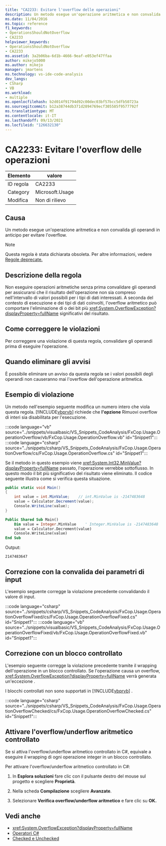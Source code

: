 ```yaml
---
title: "CA2233: Evitare l'overflow delle operazioni"
description: Un metodo esegue un'operazione aritmetica e non convalida gli operandi in anticipo per evitare l'overflow.
ms.date: 11/04/2016
ms.topic: reference
f1_keywords:
- OperationsShouldNotOverflow
- CA2233
helpviewer_keywords:
- OperationsShouldNotOverflow
- CA2233
ms.assetid: 3a2b06ba-6d1b-4666-9eaf-e053ef47ffaa
author: mikejo5000
ms.author: mikejo
manager: jmartens
ms.technology: vs-ide-code-analysis
dev_langs:
- CSharp
- VB
ms.workload:
- multiple
ms.openlocfilehash: b2d014f91794d92c00dec03bf57bcc5dfb50723a
ms.sourcegitcommit: b12a38744db371d2894769ecf305585f9577792f
ms.translationtype: MT
ms.contentlocale: it-IT
ms.lasthandoff: 09/13/2021
ms.locfileid: "126632130"
---
```

# <a name="ca2233-operations-should-not-overflow"></a>CA2233: Evitare l'overflow delle operazioni

|Elemento|valore|
|-|-|
|ID regola|CA2233|
|Category|Microsoft.Usage|
|Modifica|Non di rilievo|

## <a name="cause"></a>Causa
Un metodo esegue un'operazione aritmetica e non convalida gli operandi in anticipo per evitare l'overflow.

> [!NOTE]
> Questa regola è stata dichiarata obsoleta. Per altre informazioni, vedere [Regole deprecate.](fxcop-unported-deprecated-rules.md)

## <a name="rule-description"></a>Descrizione della regola

Non eseguire operazioni aritmetiche senza prima convalidare gli operandi per assicurarsi che il risultato dell'operazione non sia compreso nell'intervallo di valori possibili per i tipi di dati interessati. A seconda del contesto di esecuzione e dei tipi di dati coinvolti, l'overflow aritmetico può comportare l'eliminazione di o dei bit più <xref:System.OverflowException?displayProperty=fullName> significativi del risultato.

## <a name="how-to-fix-violations"></a>Come correggere le violazioni

Per correggere una violazione di questa regola, convalidare gli operandi prima di eseguire l'operazione.

## <a name="when-to-suppress-warnings"></a>Quando eliminare gli avvisi

È possibile eliminare un avviso da questa regola se i valori possibili degli operandi non causeranno mai l'overflow dell'operazione aritmetica.

## <a name="example-of-a-violation"></a>Esempio di violazione

Un metodo nell'esempio seguente modifica un numero intero che viola questa regola. [!INCLUDE[vbprvb](../code-quality/includes/vbprvb_md.md)] richiede che **l'opzione** Rimuovi overflow di interi sia disabilitata per l'esecuzione.

:::code language="vb" source="../snippets/visualbasic/VS_Snippets_CodeAnalysis/FxCop.Usage.OperationOverflow/vb/FxCop.Usage.OperationOverflow.vb" id="Snippet1":::
:::code language="csharp" source="../snippets/csharp/VS_Snippets_CodeAnalysis/FxCop.Usage.OperationOverflow/cs/FxCop.Usage.OperationOverflow.cs" id="Snippet1":::

Se il metodo in questo esempio viene <xref:System.Int32.MinValue?displayProperty=fullName> passato, l'operazione verrebbe sottoflusso. In questo modo il bit più significativo del risultato viene eliminato. Il codice seguente illustra come si verifica questa situazione.

```csharp
public static void Main()
{
    int value = int.MinValue;    // int.MinValue is -2147483648
    value = Calculator.Decrement(value);
    Console.WriteLine(value);
}
```

```vb
Public Shared Sub Main()
    Dim value = Integer.MinValue    ' Integer.MinValue is -2147483648
    value = Calculator.Decrement(value)
    Console.WriteLine(value)
End Sub
```

Output:

```text
2147483647
```

## <a name="fix-with-input-parameter-validation"></a>Correzione con la convalida dei parametri di input

L'esempio seguente corregge la violazione precedente convalidando il valore di input.

:::code language="csharp" source="../snippets/csharp/VS_Snippets_CodeAnalysis/FxCop.Usage.OperationOverflowFixed/cs/FxCop.Usage.OperationOverflowFixed.cs" id="Snippet1":::
:::code language="vb" source="../snippets/visualbasic/VS_Snippets_CodeAnalysis/FxCop.Usage.OperationOverflowFixed/vb/FxCop.Usage.OperationOverflowFixed.vb" id="Snippet1":::

## <a name="fix-with-a-checked-block"></a>Correzione con un blocco controllato

L'esempio seguente corregge la violazione precedente tramite il wrapping dell'operazione in un blocco controllato. Se l'operazione causa un overflow, <xref:System.OverflowException?displayProperty=fullName> verrà generata un'eccezione .

I blocchi controllati non sono supportati in [!INCLUDE[vbprvb](../code-quality/includes/vbprvb_md.md)] .

:::code language="csharp" source="../snippets/csharp/VS_Snippets_CodeAnalysis/FxCop.Usage.OperationOverflowChecked/cs/FxCop.Usage.OperationOverflowChecked.cs" id="Snippet1":::

## <a name="turn-on-checked-arithmetic-overflowunderflow"></a>Attivare l'overflow/underflow aritmetico controllato

Se si attiva l'overflow/underflow aritmetico controllato in C#, equivale a eseguire il wrapping di ogni operazione integer in un blocco controllato.

Per attivare l'overflow/underflow aritmetico controllato in C#:

1. In **Esplora soluzioni** fare clic con il pulsante destro del mouse sul progetto e scegliere **Proprietà**.

2. Nella scheda **Compilazione** scegliere **Avanzate**.

3. Selezionare **Verifica overflow/underflow aritmetico** e fare clic su **OK.**

## <a name="see-also"></a>Vedi anche

- <xref:System.OverflowException?displayProperty=fullName>
- [Operatori C#](/dotnet/csharp/language-reference/operators/index)
- [Checked e Unchecked](/dotnet/csharp/language-reference/keywords/checked-and-unchecked)

